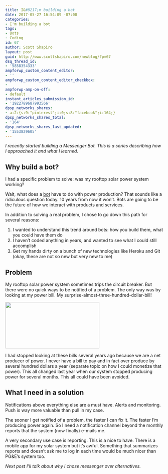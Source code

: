 ```yaml
---
title: I&#8217;m building a bot
date: 2017-05-27 16:54:09 -07:00
categories:
- I'm building a bot
tags:
- Bots
- Coding
id: 67
author: Scott Shapiro
layout: post
guid: http://www.scottshapiro.com/newblog/?p=67
dsq_thread_id:
- '5858354333'
ampforwp_custom_content_editor:
- ''
ampforwp_custom_content_editor_checkbox:
- 
ampforwp-amp-on-off:
- default
instant_articles_submission_id:
- '1922789687993566'
dpsp_networks_shares:
- a:2:{s:9:"pinterest";i:0;s:8:"facebook";i:164;}
dpsp_networks_shares_total:
- '164'
dpsp_networks_shares_last_updated:
- '1553829605'
---
```


_I recently started building a Messenger Bot. This is a series describing how I approached it and what I learned._

## Why build a bot?

I had a specific problem to solve: was my rooftop solar power system working?

Wait, what does a [bot](http://www.webopedia.com/TERM/C/chat_bot.html) have to do with power production? That sounds like a ridiculous question today. 10 years from now it won&#8217;t. Bots are going to be the future of how we interact with products and services.

In addition to solving a real problem, I chose to go down this path for several reasons:  
1. I wanted to understand this trend around bots: how you build them, what you could have them do  
2. I haven&#8217;t coded anything in years, and wanted to see what I could still accomplish  
3. Get my hands dirty on a bunch of new technologies like Heroku and Git (okay, these are not so new but very new to me)

## Problem

My rooftop solar power system sometimes trips the circuit breaker. But there were no quick ways to be notified of a problem. The only way was by looking at my power bill. My surprise-almost-three-hundred-dollar-bill!

<img class="alignnone size-medium wp-image-75" src="/wp-content/uploads/2017/05/Screen-Shot-2017-05-27-at-4.50.30-PM-300x147.png" alt="" width="300" height="147"/>

I had stopped looking at these bills several years ago because we are a net producer of power. I never have a bill to pay and in fact over produce by several hundred dollars a year (separate topic on how I could monetize that power). This all changed last year when our system stopped producing power for several months. This all could have been avoided.

## What I need in a solution

Notifications above everything else are a must have. Alerts and monitoring. Push is way more valuable than pull in my case.

The sooner I get notified of a problem, the faster I can fix it. The faster I&#8217;m producing power again. So I need a notification channel beyond the monthly reports that the system (now finally) e-mails me.

A very secondary use case is reporting. This is a nice to have. There is a mobile app for my solar system but it&#8217;s awful. Something that summarizes reports and doesn&#8217;t ask me to log in each time would be much nicer than PG&E&#8217;s system too.

_Next post I&#8217;ll talk about why I chose messenger over alternatives._

&nbsp;
